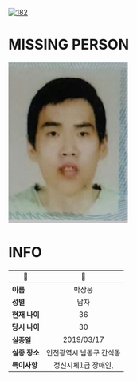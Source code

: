 [![182](https://img.shields.io/badge/%EC%8B%A4%EC%A2%85%EC%8B%A0%EA%B3%A0%EB%8A%94%20%EA%B5%AD%EB%B2%88%EC%97%86%EC%9D%B4-182-blue)](http://safe182.go.kr/index.do)

# MISSING PERSON

<img src="./missing_person.jpg">

# INFO

|🔑|💎|
|--|:--:|
|**이름**|박상웅|
|**성별**|남자|
|**현재 나이**|36|
|**당시 나이**|30|
|**실종일**|2019/03/17|
|**실종 장소**|인천광역시 남동구 간석동 |
|**특이사항**|정신지체1급 장애인,|
